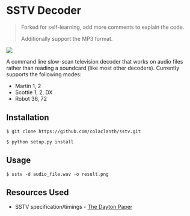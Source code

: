 SSTV Decoder
============

> Forked for self-learning, add more comments to explain the code.
>
> Additionally support the MP3 format.

![](https://raw.githubusercontent.com/colaclanth/sstv/master/examples/m1.png)

A command line slow-scan television decoder that works on audio files rather than reading a soundcard (like most other decoders).
Currently supports the following modes:

* Martin 1, 2
* Scottie 1, 2, DX
* Robot 36, 72

Installation
------------

```
$ git clone https://github.com/colaclanth/sstv.git

$ python setup.py install
```

Usage
-----

```
$ sstv -d audio_file.wav -o result.png
```

Resources Used
--------------

* SSTV specification/timings - [The Dayton Paper](http://webcache.googleusercontent.com/search?q=cache:GzP65FlYEtwJ:www.barberdsp.com/downloads/Dayton%2520Paper.pdf)
